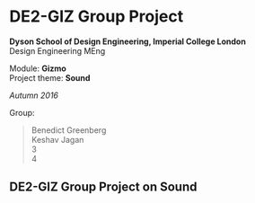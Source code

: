 # DE2-GIZ Group Project

**Dyson School of Design Engineering, Imperial College London**  
Design Engineering MEng  

Module: **Gizmo**  
Project theme: **Sound**  

*Autumn 2016*

Group:

> Benedict Greenberg  
> Keshav Jagan  
> 3  
> 4

## DE2-GIZ Group Project on Sound

